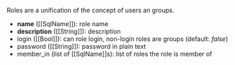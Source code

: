 Roles are a unification of the concept of users an groups.

* **name**        ([[SqlName]]): role name
* **description** ([[String]]): description
* login       ([[Bool]]): can role login, non-login roles are groups (default: _false_)
* password    ([[String]]): password in plain text
* member_in    (list of [[SqlName]]s): list of roles the role is member of